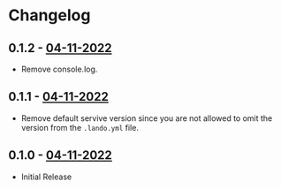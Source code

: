 # Changelog

## 0.1.2 - [04-11-2022](https://github.com/melvinversluijs/lando-rabbitmq/releases/tag/0.1.1)

* Remove console.log.

## 0.1.1 - [04-11-2022](https://github.com/melvinversluijs/lando-rabbitmq/releases/tag/0.1.1)

* Remove default servive version since you are not allowed to omit the version from the `.lando.yml` file.

## 0.1.0 - [04-11-2022](https://github.com/melvinversluijs/lando-rabbitmq/releases/tag/0.1.0)

* Initial Release